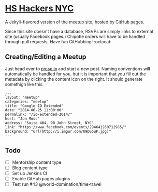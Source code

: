 # [HS Hackers NYC](http://nyc.hshackers.org/)

A Jekyll-flavored version of the meetup site, hosted by GitHub pages.

Since this site doesn't have a database, RSVPs are simply links to external site (usually Facebook pages.) Chipotle orders will have to be handled through pull requests. Have fun GitHubbing! :octocat:

## Creating/Editing a Meetup

Just head over to [prose.io](http://prose.io/#hshackers/nyc/) and start a new post. Naming conventions will automatically be handled for you, but it is important that you fill out the metadata by clicking the content icon on the right. It should generate somethign like this:

````
---
layout: "meetup"
categories: "meetup"
title: "Google IO Extended"
date: "2014-06-25 11:00:00"
permalink: "/io-extended-2014/"
host: "Jon Moss"
address: "Suite 404, 90 John Street, NYC"
link: "https://www.facebook.com/events/294642260712985/"
background: "url(http://i.imgur.com/U9bGouP.jpg)"
---
````

## Todo

- [ ] Mentorship content type
- [ ] Blog content type
- [ ] Set up Jenkins CI
- [ ] Enable GitHub pages plugins
- [ ] Test run #43 @world-domination/time-travel
